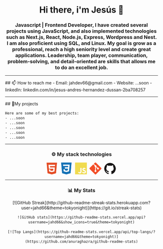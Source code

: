 <div align="center">
    <h1 align="center">Hi there, i'm Jesús 👋</h1>
    <h3>Javascript | Frontend Developer, I have created several projects using JavaScript, and also implemented technologies such as Next.js, React,   Node.js, Express, Wordpress and Nest. I am also proficient using SQL, and Linux. My goal is grow as a professional, reach a high seniority level and create great applications. Leadership, team player, communication, problem-solving, and detail-oriented are skills that allows me to do an excellent job.</h3>
</div>

---

<div>
    ## 📫 How to reach me 
    - Email: jahdev66@gmail.com
    - Website: ...soon
    - linkedIn: linkedin.com/in/jesus-andres-hernandez-dussan-2ba708257
</div>

---

<div>
    ## 🚀My projects 

    Here are some of my best projects:
    - ...soon
    - ...soon
    - ...soon
    - ...soon
    - ...soon
</div>

---

<div align="center">
    <h3>⚙ My stack technologies</h3>
    <div>
        <img src="https://github.com/devicons/devicon/blob/master/icons/html5/html5-plain.svg" title="HTML5" alt="HTML" width="40" height="40"/>&nbsp;
        <img src="https://github.com/devicons/devicon/blob/master/icons/css3/css3-plain.svg" title="HTML5" alt="HTML" width="40" height="40"/>&nbsp;
        <img src="https://github.com/devicons/devicon/blob/master/icons/javascript/javascript-plain.svg" title="HTML5" alt="HTML" width="40" height="40"/>&nbsp;
        <img src="https://github.com/devicons/devicon/blob/master/icons/git/git-plain.svg" title="HTML5" alt="HTML" width="40" height="40"/>&nbsp;
        <img src="https://github.com/devicons/devicon/blob/master/icons/github/github-original.svg" title="HTML5" alt="HTML" width="40" height="40"/>&nbsp;
     </div>
</div>

---

<h3 align="center"> 📊 My Stats </h3>
<div align="center">
    [![GitHub Streak](http://github-readme-streak-stats.herokuapp.com?user=jahd66&theme=tokyonight)](https://git.io/streak-stats)

    ![GitHub stats](https://github-readme-stats.vercel.app/api?username=jahd66&show_icons=true&theme=tokyonight)

    [![Top Langs](https://github-readme-stats.vercel.app/api/top-langs/?username=jahd66&theme=tokyonight)](https://github.com/anuraghazra/github-readme-stats)
</div>
